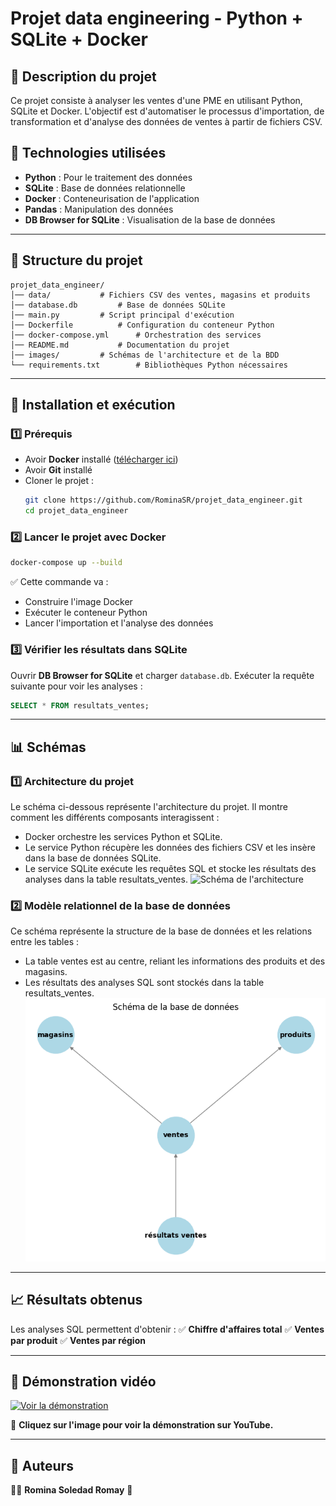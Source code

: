 # Projet data engineering - Python + SQLite + Docker

## 📌 Description du projet
Ce projet consiste à analyser les ventes d'une PME en utilisant Python, SQLite et Docker. L'objectif est d'automatiser le processus d'importation, de transformation et d'analyse des données de ventes à partir de fichiers CSV.

## 🚀 Technologies utilisées
- **Python** : Pour le traitement des données
- **SQLite** : Base de données relationnelle
- **Docker** : Conteneurisation de l'application
- **Pandas** : Manipulation des données
- **DB Browser for SQLite** : Visualisation de la base de données

---

## 📂 Structure du projet
```
projet_data_engineer/
│── data/			# Fichiers CSV des ventes, magasins et produits
│── database.db			# Base de données SQLite
│── main.py			# Script principal d'exécution
│── Dockerfile			# Configuration du conteneur Python
│── docker-compose.yml		# Orchestration des services
│── README.md			# Documentation du projet
│── images/			# Schémas de l'architecture et de la BDD
└── requirements.txt		# Bibliothèques Python nécessaires
```

---

## 🔧 Installation et exécution
### 1️⃣ **Prérequis**
- Avoir **Docker** installé ([télécharger ici](https://www.docker.com/))
- Avoir **Git** installé
- Cloner le projet :
  ```bash
  git clone https://github.com/RominaSR/projet_data_engineer.git
  cd projet_data_engineer
  ```

### 2️⃣ **Lancer le projet avec Docker**
```bash
docker-compose up --build
```
✅ Cette commande va :
- Construire l'image Docker
- Exécuter le conteneur Python
- Lancer l'importation et l'analyse des données

### 3️⃣ **Vérifier les résultats dans SQLite**
Ouvrir **DB Browser for SQLite** et charger `database.db`.
Exécuter la requête suivante pour voir les analyses :
```sql
SELECT * FROM resultats_ventes;
```

---

## 📊 Schémas
### **1️⃣ Architecture du projet**
Le schéma ci-dessous représente l'architecture du projet. Il montre comment les différents composants interagissent :
- Docker orchestre les services Python et SQLite.
- Le service Python récupère les données des fichiers CSV et les insère dans la base de données SQLite.
- Le service SQLite exécute les requêtes SQL et stocke les résultats des analyses dans la table resultats_ventes.
![Schéma de l'architecture](images/Schéma_architecture.png)

### **2️⃣ Modèle relationnel de la base de données**
Ce schéma représente la structure de la base de données et les relations entre les tables :
- La table ventes est au centre, reliant les informations des produits et des magasins.
- Les résultats des analyses SQL sont stockés dans la table resultats_ventes.
![Schéma de la base de données](images/Schéma_données.png)


---

## 📈 Résultats obtenus
Les analyses SQL permettent d'obtenir :
✅ **Chiffre d'affaires total**
✅ **Ventes par produit**
✅ **Ventes par région**

---

## 🎥 Démonstration vidéo

[![Voir la démonstration](https://img.youtube.com/vi/BvN35WiO8q0/maxresdefault.jpg)](https://youtu.be/BvN35WiO8q0)

📌 **Cliquez sur l'image pour voir la démonstration sur YouTube.**



---

## 📌 Auteurs
👩‍💻 **Romina Soledad Romay** 🎉

